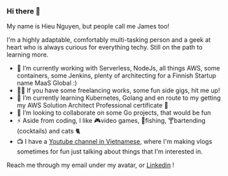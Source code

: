 ### Hi there 👋

My name is Hieu Nguyen, but people call me James too!

I'm a highly adaptable, comfortably multi-tasking person and a geek at heart who is always curious for everything techy.
Still on the path to learning more.

- 🔭 I’m currently working with Serverless, NodeJs, all things AWS, some containers, some Jenkins, plenty of architecting for a Finnish Startup name MaaS Global :)
- 👷‍♂️ If you have some freelancing works, some fun side gigs, hit me up!
- 🌱 I’m currently learning Kubernetes, Golang and en route to my getting my AWS Solution Architect Professional certificate 🙌
- 👯 I’m looking to collaborate on some Go projects, that would be fun
- ⚡ Aside from coding, I like 🎮video games, 🎣fishing, 🍸bartending (cocktails) and cats 🐈
- 📺 I have a [Youtube channel in Vietnamese](https://www.youtube.com/channel/UC9SJtNKG5dwHSSavJfszrOg), where I'm making vlogs sometimes for fun just talking about things that I'm interested in.

Reach me through my email under my avatar, or [Linkedin](https://www.linkedin.com/in/hieunguyen245/) !
